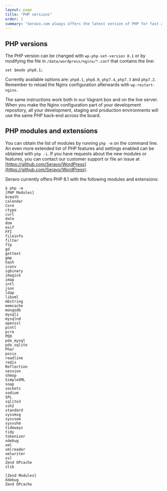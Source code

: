 ```yaml
---
layout: page
title: "PHP versions"
order: 1
summary: "Seravo.com always offers the latest version of PHP for fast and secure sites"
---
```


## PHP versions

The PHP version can be changed with `wp-php-set-version 8.1` or by modifying
the file in `/data/wordpress/nginx/*.conf` that contains the line:

```
set $mode php8.1;
```

Currently available options are: `php8.1`, `php8.0`, `php7.4`, `php7.3` and `php7.2`.
Remember to reload the Nginx configuration afterwards with `wp-restart-nginx`.

The same instructions work both in our Vagrant box and on the live server. When you make the Nginx configuration
part of your development repository, all your development, staging and production environments will use the same
PHP back-end across the board.

## PHP modules and extensions

You can obtain the list of modules by running `php -m` on the command line. An even more extended list of PHP features
and settings enabled can be obtained with `php -i`. If you have requests about the new modules or features, you can contact
our customer support or file an issue at [https://github.com/Seravo/WordPress](https://github.com/Seravo/WordPress).

Seravo currently offers PHP 8.1 with the following modules and extensions:

```
$ php -m
[PHP Modules]
bcmath
calendar
Core
ctype
curl
date
dom
exif
FFI
fileinfo
filter
ftp
gd
gettext
gmp
hash
iconv
igbinary
imagick
imap
intl
json
ldap
libxml
mbstring
memcache
mongodb
mysqli
mysqlnd
openssl
pcntl
pcre
PDO
pdo_mysql
pdo_sqlite
Phar
posix
readline
redis
Reflection
session
shmop
SimpleXML
soap
sockets
sodium
SPL
sqlite3
ssh2
standard
sysvmsg
sysvsem
sysvshm
tideways
tidy
tokenizer
xdebug
xml
xmlreader
xmlwriter
xsl
Zend OPcache
zlib

[Zend Modules]
Xdebug
Zend OPcache
```
